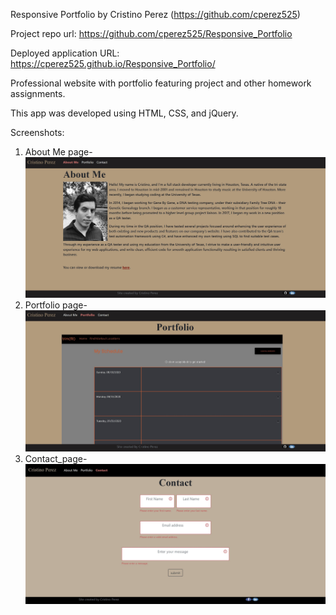 Responsive Portfolio by Cristino Perez (https://github.com/cperez525)

Project repo url: https://github.com/cperez525/Responsive_Portfolio

Deployed application URL: https://cperez525.github.io/Responsive_Portfolio/

Professional website with portfolio featuring project and other homework assignments.

This app was developed using HTML, CSS, and jQuery.


Screenshots:
1) About Me page- ![ScreenShot](assets/Images/about_me.JPG)
2) Portfolio page- ![ScreenShot](assets/Images/portfolio.JPG)
3) Contact_page- ![ScreenShot](assets/Images/Contact_page.JPG)